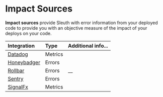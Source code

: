 # Impact Sources

**Impact sources** provide Sleuth with error information from your deployed code to provide you with an objective measure of the impact of your deploys on your code.  

| Integration | Type | Additional info... |
| :--- | :--- | :--- |
| [Datadog](metrics/datadog.md) | Metrics |  |
| [Honeybadger](errors/honeybadger.md) | Errors |  |
| [Rollbar](errors/rollbar.md) | Errors | \_\_ |
| [Sentry](errors/sentry.md) | Errors |   |
| [SignalFx](metrics/signalfx.md) | Metrics |  |

